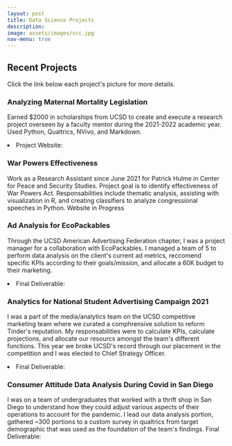 ```yaml
---
layout: post
title: Data Science Projects
description: 
image: assets/images/scc.jpg
nav-menu: true
---
```


<!-- Content -->
<h2 id="content"> Recent Projects </h2>
<p> Click the link below each project's picture for more details. </p>
<div class="row">
        <div class="6u 12u$(small)">
                <h3>Analyzing Maternal Mortality Legislation</h3>
                 <p> Earned $2000 in scholarships from UCSD to create and execute a research project overseen by a faculty mentor during the 2021-2022 academic year. Used Python, Qualtrics, NVivo, and Markdown. <li>Project Website: <a href="https://gkd-stack.github.io/" target="_blank"></a></li> </p>
        </div>
        <div class="6u$ 12u$(small)">
                <h3>War Powers Effectiveness</h3>
                <p> Work as a Research Assistant since June 2021 for Patrick Hulme in Center for Peace and Security Studies. Project goal is to identify effectiveness of War Powers Act. Responsabilities include thematic analysis, assisting with visualization in R, and creating classifiers to analyze congressional speeches in Python. Website in Progress </p>
        </div>
        <!-- Break -->
        <div class="6u 12u$(small)">
                <h3>Ad Analysis for EcoPackables</h3>
                <p> Through the UCSD American Advertising Federation chapter, I was a project manager for a collaboration with EcoPackables. I managed a team of 5 to perform data analysis on the client's current ad metrics, reccomend specific KPIs according to their goals/mission, and allocate a 60K budget to their marketing. <li>Final Deliverable:<a href="https://issuu.com/ucsdadwave/docs/ecopackables/11" target="_blank"></a></li></p>
        </div>
        <div class="6u$ 12u$(small)">
                <h3> Analytics for National Student Advertising Campaign 2021</h3>
                <p> I was a part of the media/analytics team on the UCSD competitive marketing team where we curated a comphrensive solution to reform Tinder's reputation. My responsabilities were to calculate KPIs, calculate projections, and allocate our resourcs amongst the team's different functions. This year we broke UCSD's record through our placement in the competition and I was elected to Chief Strategy Officer. <li>Final Deliverable:<a href="https://issuu.com/ucsdadwave/docs/tinderplansbook2021/19" target="_blank"></a></li></p>
        </div>
        <!-- Break -->
        <div class="6u 12u$(small)">
                <h3> Consumer Attitude Data Analysis During Covid in San Diego </h3>
                <p> I was on a team of undergraduates that worked with a thrift shop in San Diego to understand how they could adjust various aspects of their operations to account for the pandemic. I lead our data analysis portion, gathered ~300 portions to a custom survey in qualtrics from target demographic that was used as the foundation of the team's findings. Final Deliverable: </p>
        </div>
